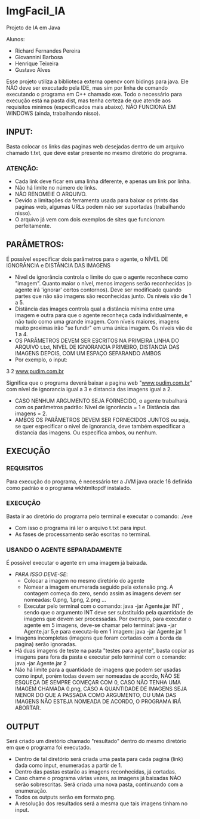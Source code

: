 # ImgFacil_IA
Projeto de IA em Java

Alunos:
- Richard Fernandes Pereira
- Giovannini Barbosa
- Henrique Teixeira
- Gustavo Alves

Esse projeto utiliza a biblioteca externa opencv com bidings para java. Ele NÃO deve ser executado pela IDE, mas sim por linha de comando executando o programa em C++ chamado exe. Todo o necessário para execução está na pasta dist, mas tenha certeza de que atende aos requisitos minimos (especificados mais abaixo). NÃO FUNCIONA EM WINDOWS (ainda, trabalhando nisso).

## INPUT:
Basta colocar os links das paginas web desejadas dentro de um arquivo chamado t.txt, que deve estar presente no mesmo diretório do programa.

### ATENÇÃO:
- Cada link deve ficar em uma linha diferente, e apenas um link por linha.
- Não há limite no número de links.
- NÃO RENOMEIE O ARQUIVO.
- Devido a limitações da ferramenta usada para baixar os prints das paginas web, algumas URLs podem não ser suportadas (trabalhando nisso).
- O arquivo já vem com dois exemplos de sites que funcionam perfeitamente.

## PARÂMETROS:
É possível especificar dois parâmetros para o agente, o NÍVEL DE IGNORÂNCIA e DISTÂNCIA DAS IMAGENS
- Nivel de ignorância controla o limite do que o agente reconhece como "imagem". Quanto maior o nível, menos imagens serão reconhecidas (o agente irá 'ignorar' certos contornos). Deve ser modificado quando partes que não são imagens são reconhecidas junto. Os níveis vão de 1 a 5.
- Distância das images controla qual a distância mínima entre uma imagem e outra para que o agente reconheça cada individualmente, e não tudo como uma grande imagem. Com níveis maiores, imagens muito proximas irão "se fundir" em uma única imagem. Os níveis vão de 1 a 4.
- OS PARÂMETROS DEVEM SER ESCRITOS NA PRIMEIRA LINHA DO ARQUIVO t.txt, NIVEL DE IGNORANCIA PRIMEIRO, DISTANCIA DAS IMAGENS DEPOIS, COM UM ESPAÇO SEPARANDO AMBOS
- Por exemplo, o input:

3 2
www.pudim.com.br

Significa que o programa deverá baixar a pagina web "www.pudim.com.br" com nível de ignorancia igual a 3 e distancia das imagens igual a 2.
- CASO NENHUM ARGUMENTO SEJA FORNECIDO, o agente trabalhará com os parâmetros padrão: Nivel de ignorância = 1 e Distância das imagens = 2.
- AMBOS OS PARÂMETROS DEVEM SER FORNECIDOS JUNTOS ou seja, se quer especificar o nivel de ignorancia, deve também especificar a distancia das imagens. Ou especifica ambos, ou nenhum.

## EXECUÇÃO
### REQUISITOS
Para execução do programa, é necessário ter a JVM java oracle 16 definida como padrão e o programa wkhtmltopdf instalado.

### EXECUÇÃO
Basta ir ao diretório do programa pelo terminal e executar o comando: ./exe
- Com isso o programa irá ler o arquivo t.txt para input.
- As fases de processamento serão escritas no terminal.

### USANDO O AGENTE SEPARADAMENTE
É possível executar o agente em uma imagem já baixada.
- _PARA ISSO DEVE-SE_:
  - Colocar a imagem no mesmo diretório do agente
  - Nomear a imagem enumerada seguido pela extensão png. A contagem começa do zero, sendo assim as imagens devem ser nomeadas: 0.png, 1.png, 2.png ...
  - Executar pelo terminal com o comando: java -jar Agente.jar INT , sendo que o argumento INT deve ser substituído pela quantidade de imagens que devem ser processadas. Por exemplo, para executar o agente em 5 imagens, deve-se chamar pelo terminal: java -jar Agente.jar 5,e para executa-lo em 1 imagem: java -jar Agente.jar 1
- Imagens incompletas (imagens que foram cortadas com a borda da pagina) serão ignoradas.
- Há duas imagens de teste na pasta "testes para agente", basta copiar as imagens para fora da pasta e executar pelo terminal com o comando: java -jar Agente.jar 2
- Não há limite para a quantidade de imagens que podem ser usadas como input, porém todas devem ser nomeadas de acordo, NÃO SE ESQUEÇA DE SEMPRE COMEÇAR COM 0, CASO NÃO TENHA UMA IMAGEM CHAMADA 0.png, CASO A QUANTIDADE DE IMAGENS SEJA MENOR DO QUE A PASSADA COMO ARGUMENTO, OU UMA DAS IMAGENS NÃO ESTEJA NOMEADA DE ACORDO, O PROGRAMA IRÁ ABORTAR.

## OUTPUT
Será criado um diretório chamado "resultado" dentro do mesmo diretório em que o programa foi executado.
- Dentro de tal diretório será criada uma pasta para cada pagina (link) dada como input, enumeradas a partir de 1.
- Dentro das pastas estarão as imagens reconhecidas, já cortadas.
- Caso chame o programa várias vezes, as imagens já baixadas NÃO serão sobrescritas. Será criada uma nova pasta, continuando com a enumeração.
- Todos os outputs serão em formato png.
- A resolução dos resultados será a mesma que tais imagens tinham no input.
